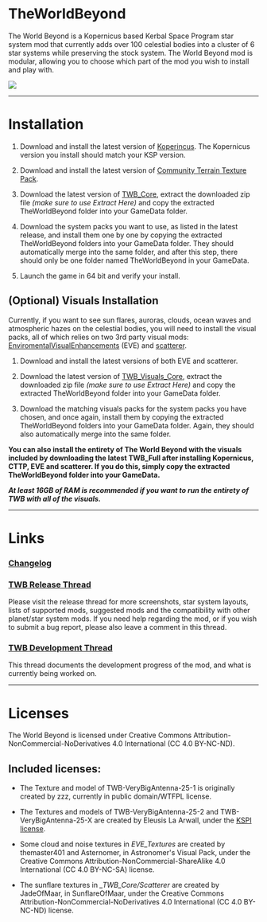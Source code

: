 # TheWorldBeyond


The World Beyond is a Kopernicus based Kerbal Space Program star system mod that currently adds over 100 celestial bodies into a cluster of 6 star systems while preserving the stock system. The World Beyond mod is modular, allowing you to choose which part of the mod you wish to install and play with.

![](https://i.imgur.com/yO4kIGn.jpg)

----

# Installation

1. Download and install the latest version of [Koperincus](https://github.com/Kopernicus/Kopernicus/releases). The Kopernicus version you install should match your KSP version.

2. Download and install the latest version of [Community Terrain Texture Pack](https://github.com/Galileo88/Community-Terrain-Texture-Pack/releases).

3. Download the latest version of [TWB_Core](https://github.com/manguything50/TheWorldBeyond/releases/latest), extract the downloaded zip file *(make sure to use Extract Here)* and copy the extracted TheWorldBeyond folder into your GameData folder.

4. Download the system packs you want to use, as listed in the latest release, and install them one by one by copying the extracted TheWorldBeyond folders into your GameData folder. They should automatically merge into the same folder, and after this step, there should only be one folder named TheWorldBeyond in your GameData.

5. Launch the game in 64 bit and verify your install.

## (Optional) Visuals Installation

Currently, if you want to see sun flares, auroras, clouds, ocean waves and atmospheric hazes on the celestial bodies, you will need to install the visual packs, all of which relies on two 3rd party visual mods: [EnviromentalVisualEnhancements](https://github.com/LGhassen/EnvironmentalVisualEnhancements/releases) (EVE) and [scatterer](https://github.com/LGhassen/Scatterer/releases).

1. Download and install the latest versions of both EVE and scatterer.

2. Download the latest version of [TWB_Visuals_Core](https://github.com/TheProtagonists/manguything50/releases/latest), extract the downloaded zip file *(make sure to use Extract Here)* and copy the extracted TheWorldBeyond folder into your GameData folder.

3. Download the matching visuals packs for the system packs you have chosen, and once again, install them by copying the extracted TheWorldBeyond folders into your GameData folder. Again, they should also automatically merge into the same folder.

**You can also install the entirety of The World Beyond with the visuals included by downloading the latest TWB_Full after installing Kopernicus, CTTP, EVE and scatterer. If you do this, simply copy the extracted TheWorldBeyond folder into your GameData.**

***At least 16GB of RAM is recommended if you want to run the entirety of TWB with all of the visuals.***

----

# Links

### [Changelog](https://github.com/manguything50/TheWorldBeyond/blob/master/changelog.txt)

### [TWB Release Thread](https://forum.kerbalspaceprogram.com/index.php?/topic/175432-*)

Please visit the release thread for more screenshots, star system layouts, lists of supported mods, suggested mods and the compatibility with other planet/star system mods. If you need help regarding the mod, or if you wish to submit a bug report, please also leave a comment in this thread.

### [TWB Development Thread](https://forum.kerbalspaceprogram.com/index.php?/topic/167706-*)

This thread documents the development progress of the mod, and what is currently being worked on.

----

# Licenses

The World Beyond is licensed under Creative Commons Attribution-NonCommercial-NoDerivatives 4.0 International (CC 4.0 BY-NC-ND).

## Included licenses:

* The Texture and model of TWB-VeryBigAntenna-25-1 is originally created by zzz, currently in public domain/WTFPL license.

* The Textures and models of TWB-VeryBigAntenna-25-2 and TWB-VeryBigAntenna-25-X are created by Eleusis La Arwall, under the [KSPI license](https://github.com/FractalUK/KSPInterstellar/blob/develop/FNPlugin/License.md).

* Some cloud and noise textures in *EVE_Textures* are created by themaster401 and Asternomer, in Astronomer's Visual Pack, under the Creative Commons Attribution-NonCommercial-ShareAlike 4.0 International (CC 4.0 BY-NC-SA) license.

* The sunflare textures in *_TWB_Core/Scatterer* are created by JadeOfMaar, in SunflareOfMaar, under the Creative Commons Attribution-NonCommercial-NoDerivatives 4.0 International (CC 4.0 BY-NC-ND) license.
